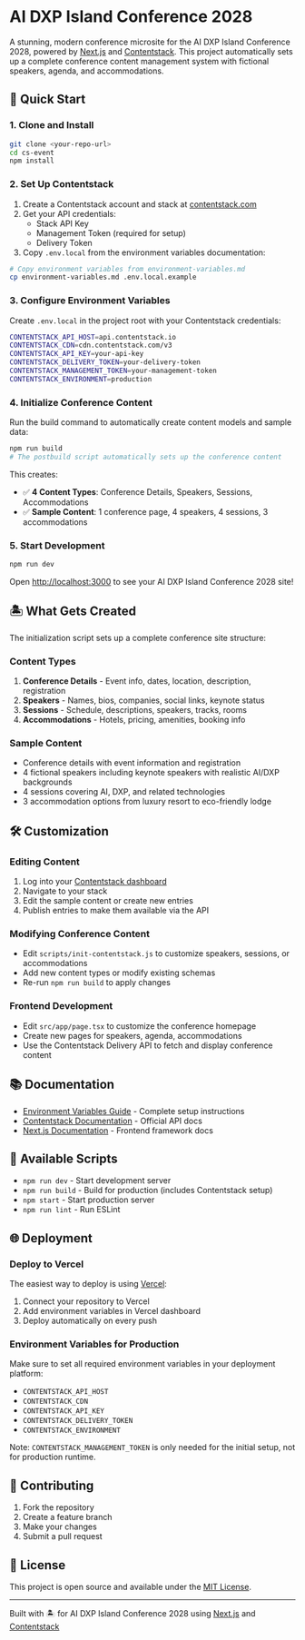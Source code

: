 # AI DXP Island Conference 2028

A stunning, modern conference microsite for the AI DXP Island Conference 2028, powered by [Next.js](https://nextjs.org) and [Contentstack](https://contentstack.com). This project automatically sets up a complete conference content management system with fictional speakers, agenda, and accommodations.

## 🚀 Quick Start

### 1. Clone and Install

```bash
git clone <your-repo-url>
cd cs-event
npm install
```

### 2. Set Up Contentstack

1. Create a Contentstack account and stack at [contentstack.com](https://contentstack.com)
2. Get your API credentials:
   - Stack API Key
   - Management Token (required for setup)
   - Delivery Token
3. Copy `.env.local` from the environment variables documentation:

```bash
# Copy environment variables from environment-variables.md
cp environment-variables.md .env.local.example
```

### 3. Configure Environment Variables

Create `.env.local` in the project root with your Contentstack credentials:

```bash
CONTENTSTACK_API_HOST=api.contentstack.io
CONTENTSTACK_CDN=cdn.contentstack.com/v3
CONTENTSTACK_API_KEY=your-api-key
CONTENTSTACK_DELIVERY_TOKEN=your-delivery-token
CONTENTSTACK_MANAGEMENT_TOKEN=your-management-token
CONTENTSTACK_ENVIRONMENT=production
```

### 4. Initialize Conference Content

Run the build command to automatically create content models and sample data:

```bash
npm run build
# The postbuild script automatically sets up the conference content
```

This creates:
- ✅ **4 Content Types**: Conference Details, Speakers, Sessions, Accommodations  
- ✅ **Sample Content**: 1 conference page, 4 speakers, 4 sessions, 3 accommodations

### 5. Start Development

```bash
npm run dev
```

Open [http://localhost:3000](http://localhost:3000) to see your AI DXP Island Conference 2028 site!

## 🏝️ What Gets Created

The initialization script sets up a complete conference site structure:

### Content Types
1. **Conference Details** - Event info, dates, location, description, registration
2. **Speakers** - Names, bios, companies, social links, keynote status
3. **Sessions** - Schedule, descriptions, speakers, tracks, rooms
4. **Accommodations** - Hotels, pricing, amenities, booking info

### Sample Content
- Conference details with event information and registration
- 4 fictional speakers including keynote speakers with realistic AI/DXP backgrounds
- 4 sessions covering AI, DXP, and related technologies
- 3 accommodation options from luxury resort to eco-friendly lodge

## 🛠 Customization

### Editing Content
1. Log into your [Contentstack dashboard](https://app.contentstack.com)
2. Navigate to your stack
3. Edit the sample content or create new entries
4. Publish entries to make them available via the API

### Modifying Conference Content
- Edit `scripts/init-contentstack.js` to customize speakers, sessions, or accommodations
- Add new content types or modify existing schemas
- Re-run `npm run build` to apply changes

### Frontend Development
- Edit `src/app/page.tsx` to customize the conference homepage
- Create new pages for speakers, agenda, accommodations
- Use the Contentstack Delivery API to fetch and display conference content

## 📚 Documentation

- [Environment Variables Guide](./environment-variables.md) - Complete setup instructions
- [Contentstack Documentation](https://www.contentstack.com/docs/) - Official API docs
- [Next.js Documentation](https://nextjs.org/docs) - Frontend framework docs

## 🔧 Available Scripts

- `npm run dev` - Start development server
- `npm run build` - Build for production (includes Contentstack setup)
- `npm start` - Start production server
- `npm run lint` - Run ESLint

## 🌐 Deployment

### Deploy to Vercel
The easiest way to deploy is using [Vercel](https://vercel.com):

1. Connect your repository to Vercel
2. Add environment variables in Vercel dashboard
3. Deploy automatically on every push

### Environment Variables for Production
Make sure to set all required environment variables in your deployment platform:
- `CONTENTSTACK_API_HOST`
- `CONTENTSTACK_CDN`  
- `CONTENTSTACK_API_KEY`
- `CONTENTSTACK_DELIVERY_TOKEN`
- `CONTENTSTACK_ENVIRONMENT`

Note: `CONTENTSTACK_MANAGEMENT_TOKEN` is only needed for the initial setup, not for production runtime.

## 🤝 Contributing

1. Fork the repository
2. Create a feature branch
3. Make your changes
4. Submit a pull request

## 📄 License

This project is open source and available under the [MIT License](LICENSE).

---

Built with 🏝️ for AI DXP Island Conference 2028 using [Next.js](https://nextjs.org) and [Contentstack](https://contentstack.com)